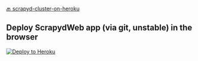 [:back: scrapyd-cluster-on-heroku](https://github.com/my8100/scrapyd-cluster-on-heroku)

## Deploy ScrapydWeb app (via git, unstable) in the browser
[![Deploy to Heroku](https://www.herokucdn.com/deploy/button.png)](https://heroku.com/deploy)


